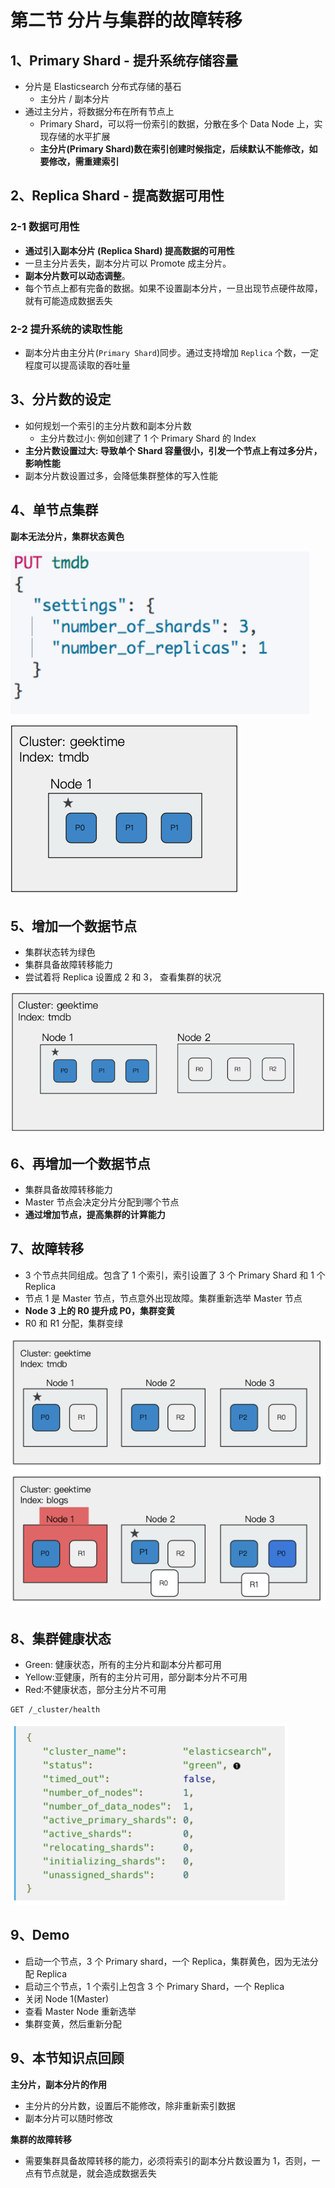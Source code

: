 # **第二节 分⽚与集群的故障转移**

## **1、Primary Shard - 提升系统存储容量**

*  分⽚是 Elasticsearch 分布式存储的基⽯
	*  主分片 / 副本分⽚
* 通过主分片，将数据分布在所有节点上
	* Primary Shard，可以将⼀份索引的数据，分散在多个 Data Node 上，实现存储的⽔平扩展
	* **主分片(Primary Shard)数在索引创建时候指定，后续默认不能修改，如要修改，需重建索引**

## **2、Replica Shard - 提高数据可⽤性**

### **2-1 数据可用性**

* **通过引⼊副本分⽚ (Replica Shard) 提⾼数据的可⽤性**
* ⼀旦主分⽚丢失，副本分⽚可以 Promote 成主分片。
* **副本分⽚数可以动态调整**。
* 每个节点上都有完备的数据。如果不设置副本分⽚，⼀旦出现节点硬件故障，就有可能造成数据丢失

### **2-2 提升系统的读取性能**

* 副本分⽚由主分片(`Primary Shard`)同步。通过⽀持增加 `Replica` 个数，⼀定程度可以提高读取的吞吐量

## **3、分⽚数的设定**

* 如何规划⼀个索引的主分⽚数和副本分⽚数
	*  主分片数过⼩:	例如创建了 1 个 Primary Shard 的 Index 
* **主分⽚数设置过⼤:	导致单个 Shard 容量很小，引发⼀个节点上有过多分片，影响性能**
* 副本分⽚数设置过多，会降低集群整体的写入性能



## **4、单节点集群**

**副本⽆法分片，集群状态⻩色**

![Alt Image Text](../images/chap5_2_1.png "Body image") 

![Alt Image Text](../images/chap5_2_2.png "Body image") 

## **5、增加⼀个数据节点**

* 集群状态转为绿色
* 集群具备故障转移能⼒
* 尝试着将 Replica 设置成 2 和 3， 查看集群的状况

![Alt Image Text](../images/chap5_2_3.png "Body image") 


## **6、再增加⼀个数据节点**

* 集群具备故障转移能⼒
* Master 节点会决定分⽚分配到哪个节点
* **通过增加节点，提⾼集群的计算能⼒**


## **7、故障转移**


* 3 个节点共同组成。包含了 1 个索引，索引设置了 3 个 Primary Shard 和 1 个 Replica
* 节点 1 是 Master 节点，节点意外出现故障。集群重新选举 Master 节点
* **Node 3 上的 R0 提升成 P0，集群变⻩**
* R0 和 R1 分配，集群变绿

![Alt Image Text](../images/chap5_2_4.png "Body image") 


## **8、集群健康状态**

* Green: 健康状态，所有的主分⽚和副本分⽚都可⽤ 
* Yellow:亚健康，所有的主分⽚可用，部分副本分⽚不可⽤ 
* Red:不健康状态，部分主分⽚不可⽤

```
GET /_cluster/health
```

![Alt Image Text](../images/chap5_2_5.png "Body image") 


## **9、Demo**

* 启动⼀个节点，3 个 Primary shard，⼀个 Replica，集群⻩色，因为⽆法分配 Replica
* 启动三个节点，1 个索引上包含 3 个 Primary Shard，⼀个 Replica
* 关闭 Node 1(Master)
* 查看 Master Node 重新选举
* 集群变⻩，然后重新分配

## **9、本节知识点回顾**

**主分⽚，副本分片的作⽤**

* 主分⽚的分⽚数，设置后不能修改，除⾮重新索引数据
* 副本分片可以随时修改

**集群的故障转移**

*  需要集群具备故障转移的能⼒，必须将索引的副本分⽚数设置为 1，否则，⼀点有节点就是，就会造成数据丢失